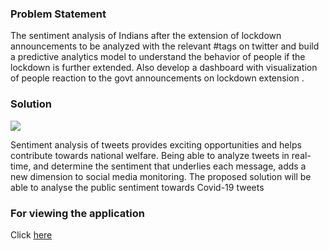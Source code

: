 ### Problem Statement

The sentiment analysis of Indians after the extension of lockdown announcements to be analyzed with the relevant #tags on twitter and build a predictive analytics model to understand the behavior of people if the lockdown is further extended.
Also develop a dashboard with visualization of people reaction to the govt announcements on lockdown extension .

### Solution
![](https://cdn.pixabay.com/photo/2013/06/07/09/53/twitter-117595__340.png)

Sentiment analysis of tweets provides exciting opportunities and helps contribute towards national welfare. Being able to analyze tweets in real-time, and determine the sentiment that underlies each message, adds a new dimension to social media monitoring.
The proposed solution will be able to analyse the public sentiment towards Covid-19 tweets 

### For viewing the application

Click [here](https://eu-gb.dataplatform.cloud.ibm.com/dashboards/a17301ec-ae25-4a34-8931-56a059711f31?project_id=ae845199-0726-45bd-8087-ed7b30f87ce2&context=wdp&mode=authoring)
